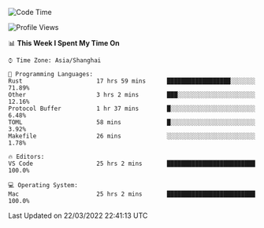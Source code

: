 <!--START_SECTION:waka-->
![Code Time](http://img.shields.io/badge/Code%20Time-1%2C114%20hrs%202%20mins-blue)

![Profile Views](http://img.shields.io/badge/Profile%20Views-1-blue)

📊 **This Week I Spent My Time On** 

```text
⌚︎ Time Zone: Asia/Shanghai

💬 Programming Languages: 
Rust                     17 hrs 59 mins      ██████████████████░░░░░░░   71.89% 
Other                    3 hrs 2 mins        ███░░░░░░░░░░░░░░░░░░░░░░   12.16% 
Protocol Buffer          1 hr 37 mins        █░░░░░░░░░░░░░░░░░░░░░░░░   6.48% 
TOML                     58 mins             █░░░░░░░░░░░░░░░░░░░░░░░░   3.92% 
Makefile                 26 mins             ░░░░░░░░░░░░░░░░░░░░░░░░░   1.78%

🔥 Editors: 
VS Code                  25 hrs 2 mins       █████████████████████████   100.0%

💻 Operating System: 
Mac                      25 hrs 2 mins       █████████████████████████   100.0%

```


 Last Updated on 22/03/2022 22:41:13 UTC
<!--END_SECTION:waka-->
